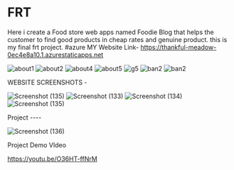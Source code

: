# FRT
Here i create a Food store web apps named Foodie Blog that helps the customer to find good products in cheap rates and genuine product.
this is my final frt project. #azure MY Website Link- https://thankful-meadow-0ec4e8a10.1.azurestaticapps.net

![about1](https://user-images.githubusercontent.com/107785668/177477421-b85cb029-c744-4296-aa79-318c67212292.jpg)
![about2](https://user-images.githubusercontent.com/107785668/177477439-113a6f21-260c-4eca-ab79-096d5e55d129.jpg)
![about4](https://user-images.githubusercontent.com/107785668/177477452-88b8db7b-3dad-4327-ada9-861288893003.jpg)
![about5](https://user-images.githubusercontent.com/107785668/177477463-f62369b9-4b71-4677-87af-04c8f486f007.jpg)
![g5](https://user-images.githubusercontent.com/107785668/177477487-5d9be50d-d9ac-4b88-a7dd-c30f691ef4d4.jpg)
![ban2](https://user-images.githubusercontent.com/107785668/177477524-cda803fb-41bc-449c-9b4d-48da7f60f273.jpg)
![ban2](https://user-images.githubusercontent.com/107785668/177477530-5e62914d-3e15-4fa1-af51-3357e273714e.jpg)

WEBSITE SCREENSHOTS -  

![Screenshot (135)](https://user-images.githubusercontent.com/107785668/177477615-a68f78ce-9f39-42f8-b808-cc3a1b9d505b.png)
![Screenshot (133)](https://user-images.githubusercontent.com/107785668/177477637-d92a5a75-aa32-429a-9d46-ec75dcd128c9.png)
![Screenshot (134)](https://user-images.githubusercontent.com/107785668/177477647-566b0183-c46f-4eca-a81a-d89ae064b1bb.png)
![Screenshot (135)](https://user-images.githubusercontent.com/107785668/177477661-73367ac4-d61f-431e-a18e-373369bf2c01.png)

Project ----

![Screenshot (136)](https://user-images.githubusercontent.com/107785668/177477736-112825fa-af14-43a0-a573-7acaf9020aac.png)

Project Demo VIdeo 

https://youtu.be/O36HT-ffNrM
